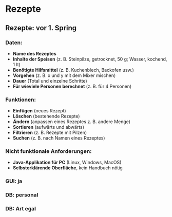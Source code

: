# Rezepte

## Rezepte: vor 1. Spring

### Daten:

- **Name des Rezeptes**
- **Inhalte der Speisen** (z. B. Steinpilze, getrocknet, 50 g; Wasser, kochend, 1 lt)
- **Benötigte Hilfsmittel** (z. B. Kuchenblech, Backofen usw.)
- **Vorgehen** (z. B. x und y mit dem Mixer mischen)
- **Dauer** (Total und einzelne Schritte)
- **Für wieviele Personen berechnet** (z. B. für 4 Personen)

### Funktionen:

- **Einfügen** (neues Rezept)
- **Löschen** (bestehende Rezepte)
- **Ändern** (anpassen eines Rezeptes z. B. andere Menge)
- **Sortieren** (aufwärts und abwärts)
- **Filtrieren** (z. B. Rezepte mit Pilzen)
- **Suchen** (z. B. nach Namen eines Rezeptes)

### Nicht funktionale Anforderungen:

- **Java-Applikation für PC** (Linux, Windows, MacOS)
- **Selbsterklärende Oberfläche**, kein Handbuch nötig

### GUI: ja

### DB: personal

### DB: Art egal
